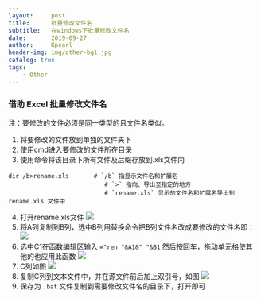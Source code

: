 ```yaml
---
layout:     post
title:      批量修改文件名
subtitle:   在windows下批量修改文件名
date:       2019-09-27
author:     Kpearl
header-img: img/other-bg1.jpg
catalog: true
tags:
    - Other
---
```

### 借助 Excel 批量修改文件名
注：要修改的文件必须是同一类型的且文件名类似。
1. 将要修改的文件放到单独的文件夹下
2. 使用cmd进入要修改的文件所在目录
3. 使用命令将该目录下所有文件及后缀存放到.xls文件内
```
dir /b>rename.xls       # `/b` 指显示文件名和扩展名
                           # `>` 指向、导出至指定的地方
                           # `rename.xls` 显示的文件名和扩展名导出到 rename.xls 文件中
```
4. 打开rename.xls文件
![](https://kpearl.cn/img/posts-img/2019092701/4.png)
5. 将A列复制到B列，选中B列用替换命令把B列文件名改成要修改的文件名即：
![](https://kpearl.cn/img/posts-img/2019092701/5.png)
6. 选中C1在函数编辑区输入 `="ren "&A1&" "&B1` 然后按回车，拖动单元格使其他的也应用此函数
![](https://kpearl.cn/img/posts-img/2019092701/6.png)
7. C列如图
![](https://kpearl.cn/img/posts-img/2019092701/7.png)
8. 复制C列到文本文件中，并在源文件前后加上双引号，如图
![](https://kpearl.cn/img/posts-img/2019092701/8.png)
9. 保存为 `.bat` 文件复制到需要修改文件名的目录下，打开即可
